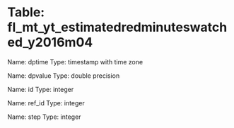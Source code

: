 Table: fl_mt_yt_estimatedredminuteswatched_y2016m04
===================================================

Name: dptime
Type: timestamp with time zone

Name: dpvalue
Type: double precision

Name: id
Type: integer

Name: ref_id
Type: integer

Name: step
Type: integer

